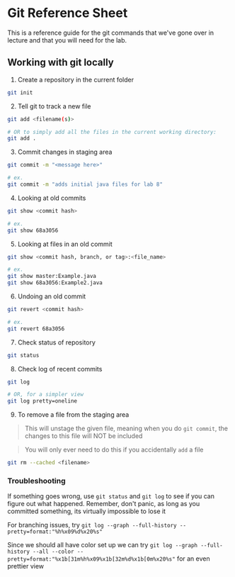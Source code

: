 Git Reference Sheet
=====

This is a reference guide for the git commands that we've gone over in lecture and that you will need for the lab.

## Working with git locally

1. Create a repository in the current folder

  ```bash
  git init
  ```

2. Tell git to track a new file

  ```bash
  git add <filename(s)>

  # OR to simply add all the files in the current working directory:
  git add .
  ```

3. Commit changes in staging area

  ```bash
  git commit -m "<message here>"
  
  # ex.
  git commit -m "adds initial java files for lab 8"
  ```

4. Looking at old commits

  ```bash
  git show <commit hash>
  
  # ex.
  git show 68a3056
  ```

5. Looking at files in an old commit

  ```bash
  git show <commit hash, branch, or tag>:<file_name>
  
  # ex.
  git show master:Example.java
  git show 68a3056:Example2.java
  ```

6. Undoing an old commit

  ```bash
  git revert <commit hash>
  
  # ex.
  git revert 68a3056
  ```

7. Check status of repository

```bash
git status
```

8. Check log of recent commits

```bash
git log

# OR, for a simpler view
git log pretty=oneline
```

9. To remove a file from the staging area

> This will unstage the given file, meaning when you do `git commit`, the changes to this file will NOT be included

> You will only ever need to do this if you accidentally `add` a file

```bash
git rm --cached <filename>
```

### Troubleshooting

If something goes wrong, use `git status` and `git log` to see if you can figure out what happened.
Remember, don't panic, as long as you committed something, its virtually impossible to lose it

For branching issues, try `git log --graph --full-history --pretty=format:"%h%x09%d%x20%s"`

Since we should all have color set up we can try `git log --graph --full-history --all --color --pretty=format:"%x1b[31m%h%x09%x1b[32m%d%x1b[0m%x20%s"` for an even prettier view
